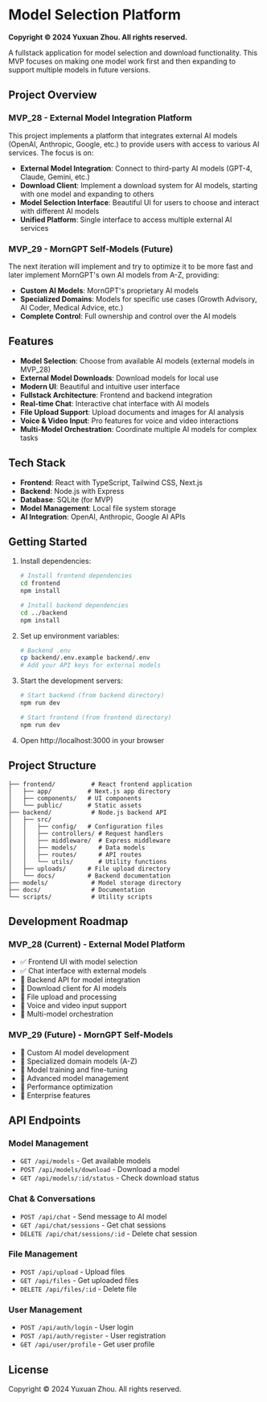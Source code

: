 # Model Selection Platform

**Copyright © 2024 Yuxuan Zhou. All rights reserved.**

A fullstack application for model selection and download functionality. This MVP focuses on making one model work first and then expanding to support multiple models in future versions.

## Project Overview

### MVP_28 - External Model Integration Platform
This project implements a platform that integrates external AI models (OpenAI, Anthropic, Google, etc.) to provide users with access to various AI services. The focus is on:

- **External Model Integration**: Connect to third-party AI models (GPT-4, Claude, Gemini, etc.)
- **Download Client**: Implement a download system for AI models, starting with one model and expanding to others
- **Model Selection Interface**: Beautiful UI for users to choose and interact with different AI models
- **Unified Platform**: Single interface to access multiple external AI services

### MVP_29 - MornGPT Self-Models (Future)
The next iteration will implement and try to optimize it to be more fast and later implement MornGPT's own AI models from A-Z, providing:
- **Custom AI Models**: MornGPT's proprietary AI models
- **Specialized Domains**: Models for specific use cases (Growth Advisory, AI Coder, Medical Advice, etc.)
- **Complete Control**: Full ownership and control over the AI models

## Features

- **Model Selection**: Choose from available AI models (external models in MVP_28)
- **External Model Downloads**: Download models for local use
- **Modern UI**: Beautiful and intuitive user interface
- **Fullstack Architecture**: Frontend and backend integration
- **Real-time Chat**: Interactive chat interface with AI models
- **File Upload Support**: Upload documents and images for AI analysis
- **Voice & Video Input**: Pro features for voice and video interactions
- **Multi-Model Orchestration**: Coordinate multiple AI models for complex tasks

## Tech Stack

- **Frontend**: React with TypeScript, Tailwind CSS, Next.js
- **Backend**: Node.js with Express
- **Database**: SQLite (for MVP)
- **Model Management**: Local file system storage
- **AI Integration**: OpenAI, Anthropic, Google AI APIs

## Getting Started

1. Install dependencies:
   ```bash
   # Install frontend dependencies
   cd frontend
   npm install
   
   # Install backend dependencies
   cd ../backend
   npm install
   ```

2. Set up environment variables:
   ```bash
   # Backend .env
   cp backend/.env.example backend/.env
   # Add your API keys for external models
   ```

3. Start the development servers:
   ```bash
   # Start backend (from backend directory)
   npm run dev
   
   # Start frontend (from frontend directory)
   npm run dev
   ```

4. Open http://localhost:3000 in your browser

## Project Structure

```
├── frontend/          # React frontend application
│   ├── app/          # Next.js app directory
│   ├── components/   # UI components
│   └── public/       # Static assets
├── backend/           # Node.js backend API
│   ├── src/
│   │   ├── config/   # Configuration files
│   │   ├── controllers/ # Request handlers
│   │   ├── middleware/  # Express middleware
│   │   ├── models/      # Data models
│   │   ├── routes/      # API routes
│   │   └── utils/       # Utility functions
│   ├── uploads/      # File upload directory
│   └── docs/         # Backend documentation
├── models/            # Model storage directory
├── docs/              # Documentation
└── scripts/           # Utility scripts
```

## Development Roadmap

### MVP_28 (Current) - External Model Platform
- ✅ Frontend UI with model selection
- ✅ Chat interface with external models
- 🔄 Backend API for model integration
- 🔄 Download client for AI models
- 🔄 File upload and processing
- 🔄 Voice and video input support
- 🔄 Multi-model orchestration

### MVP_29 (Future) - MornGPT Self-Models
- 🔄 Custom AI model development
- 🔄 Specialized domain models (A-Z)
- 🔄 Model training and fine-tuning
- 🔄 Advanced model management
- 🔄 Performance optimization
- 🔄 Enterprise features

## API Endpoints

### Model Management
- `GET /api/models` - Get available models
- `POST /api/models/download` - Download a model
- `GET /api/models/:id/status` - Check download status

### Chat & Conversations
- `POST /api/chat` - Send message to AI model
- `GET /api/chat/sessions` - Get chat sessions
- `DELETE /api/chat/sessions/:id` - Delete chat session

### File Management
- `POST /api/upload` - Upload files
- `GET /api/files` - Get uploaded files
- `DELETE /api/files/:id` - Delete file

### User Management
- `POST /api/auth/login` - User login
- `POST /api/auth/register` - User registration
- `GET /api/user/profile` - Get user profile

## License

Copyright © 2024 Yuxuan Zhou. All rights reserved. 